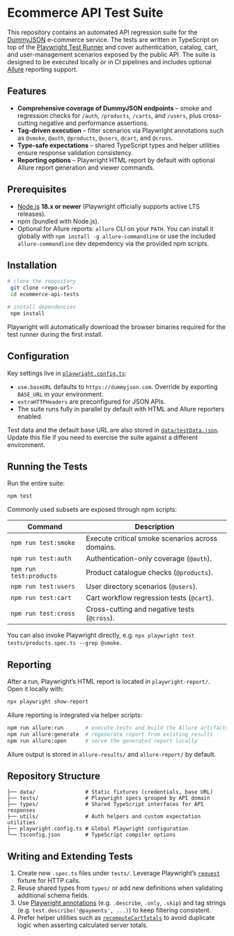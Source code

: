# Ecommerce API Test Suite

This repository contains an automated API regression suite for the [DummyJSON](https://dummyjson.com) e-commerce service. The tests are written in TypeScript on top of the [Playwright Test Runner](https://playwright.dev/docs/test-intro) and cover authentication, catalog, cart, and user-management scenarios exposed by the public API. The suite is designed to be executed locally or in CI pipelines and includes optional [Allure](https://docs.qameta.io/allure/) reporting support.

## Features

- **Comprehensive coverage of DummyJSON endpoints** – smoke and regression checks for `/auth`, `/products`, `/carts`, and `/users`, plus cross-cutting negative and performance assertions.
- **Tag-driven execution** – filter scenarios via Playwright annotations such as `@smoke`, `@auth`, `@products`, `@users`, `@cart`, and `@cross`.
- **Type-safe expectations** – shared TypeScript types and helper utilities ensure response validation consistency.
- **Reporting options** – Playwright HTML report by default with optional Allure report generation and viewer commands.

## Prerequisites

- [Node.js](https://nodejs.org/) **18.x or newer** (Playwright officially supports active LTS releases).
- npm (bundled with Node.js).
- Optional for Allure reports: `allure` CLI on your `PATH`. You can install it globally with `npm install -g allure-commandline` or use the included `allure-commandline` dev dependency via the provided npm scripts.

## Installation

```bash
# clone the repository
 git clone <repo-url>
 cd ecommerce-api-tests

# install dependencies
 npm install
```

Playwright will automatically download the browser binaries required for the test runner during the first install.

## Configuration

Key settings live in [`playwright.config.ts`](playwright.config.ts):

- `use.baseURL` defaults to `https://dummyjson.com`. Override by exporting `BASE_URL` in your environment.
- `extraHTTPHeaders` are preconfigured for JSON APIs.
- The suite runs fully in parallel by default with HTML and Allure reporters enabled.

Test data and the default base URL are also stored in [`data/testData.json`](data/testData.json). Update this file if you need to exercise the suite against a different environment.

## Running the Tests

Run the entire suite:

```bash
npm test
```

Commonly used subsets are exposed through npm scripts:

| Command | Description |
|---------|-------------|
| `npm run test:smoke` | Execute critical smoke scenarios across domains. |
| `npm run test:auth` | Authentication-only coverage (`@auth`). |
| `npm run test:products` | Product catalogue checks (`@products`). |
| `npm run test:users` | User directory scenarios (`@users`). |
| `npm run test:cart` | Cart workflow regression tests (`@cart`). |
| `npm run test:cross` | Cross-cutting and negative tests (`@cross`). |

You can also invoke Playwright directly, e.g. `npx playwright test tests/products.spec.ts --grep @smoke`.

## Reporting

After a run, Playwright’s HTML report is located in `playwright-report/`. Open it locally with:

```bash
npx playwright show-report
```

Allure reporting is integrated via helper scripts:

```bash
npm run allure:run       # execute tests and build the Allure artifacts
npm run allure:generate  # regenerate report from existing results
npm run allure:open      # serve the generated report locally
```

Allure output is stored in `allure-results/` and `allure-report/` by default.

## Repository Structure

```
├── data/                # Static fixtures (credentials, base URL)
├── tests/               # Playwright specs grouped by API domain
├── types/               # Shared TypeScript interfaces for API responses
├── utils/               # Auth helpers and custom expectation utilities
├── playwright.config.ts # Global Playwright configuration
└── tsconfig.json        # TypeScript compiler options
```

## Writing and Extending Tests

1. Create new `.spec.ts` files under `tests/`. Leverage Playwright’s [`request`](https://playwright.dev/docs/test-api-testing) fixture for HTTP calls.
2. Reuse shared types from `types/` or add new definitions when validating additional schema fields.
3. Use [Playwright annotations](https://playwright.dev/docs/test-annotations) (e.g. `.describe`, `.only`, `.skip`) and tag strings (e.g. `test.describe('@payments', ...)`) to keep filtering consistent.
4. Prefer helper utilities such as [`recomputeCartTotals`](utils/expectHelpers.ts) to avoid duplicate logic when asserting calculated server totals.

